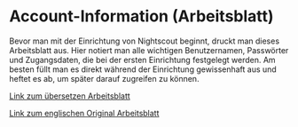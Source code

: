 # Account-Information (Arbeitsblatt)

Bevor man mit der Einrichtung von Nightscout beginnt, druckt man dieses Arbeitsblatt aus. Hier notiert man alle wichtigen Benutzernamen,  Passwörter und Zugangsdaten, die bei der ersten Einrichtung festgelegt werden. Am besten füllt man  es direkt während der Einrichtung gewissenhaft aus und heftet es ab, um später darauf zugreifen zu können. 


[Link zum übersetzen Arbeitsblatt](https://github.com/LadyViktoria/nightscout_handbuch/raw/master/dokumente/arbeitsblatt.pdf)


[Link zum englischen Original Arbeitsblatt](http://www.nightscout.info/wp-content/uploads/2015/04/Mongo-and-Azure-Account-Information-4-16-15.pdf)

